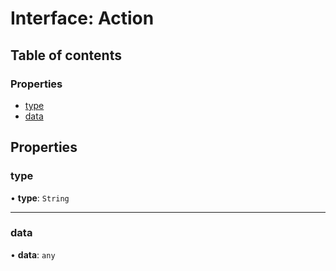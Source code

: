 # Interface: Action

## Table of contents

### Properties

- [type](Action.md#type)
- [data](Action.md#data)

## Properties

### type

• **type**: `String`

___

### data

• **data**: `any`
